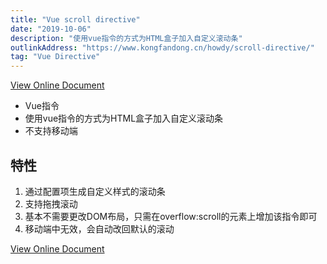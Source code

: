 ```yaml
---
title: "Vue scroll directive"
date: "2019-10-06"
description: "使用vue指令的方式为HTML盒子加入自定义滚动条"
outlinkAddress: "https://www.kongfandong.cn/howdy/scroll-directive/"
tag: "Vue Directive"
---
```


[View Online Document](https://www.kongfandong.cn/howdy/scroll-directive/)

+ Vue指令
+ 使用vue指令的方式为HTML盒子加入自定义滚动条
+ 不支持移动端

## 特性
1. 通过配置项生成自定义样式的滚动条
2. 支持拖拽滚动
3. 基本不需要更改DOM布局，只需在overflow:scroll的元素上增加该指令即可
4. 移动端中无效，会自动改回默认的滚动

[View Online Document](https://www.kongfandong.cn/howdy/scroll-directive/)